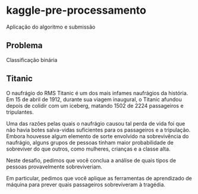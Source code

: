 # kaggle-pre-processamento

Aplicação do algoritmo e submissão

## Problema

Classificação binária

## Titanic

O naufrágio do RMS Titanic é um dos mais infames naufrágios da história. Em 15 de abril de 1912, durante sua viagem inaugural, o Titanic afundou depois de colidir com um iceberg, matando 1502 de 2224 passageiros e tripulantes.

Uma das razões pelas quais o naufrágio causou tal perda de vida foi que não havia botes salva-vidas suficientes para os passageiros e a tripulação. Embora houvesse algum elemento de sorte envolvido na sobrevivência do naufrágio, alguns grupos de pessoas tinham maior probabilidade de sobreviver do que outros, como mulheres, crianças e a classe alta.

Neste desafio, pedimos que você conclua a análise de quais tipos de pessoas provavelmente sobreviveriam. 

Em particular, pedimos que você aplique as ferramentas de aprendizado de máquina para prever quais passageiros sobreviveram à tragédia.
